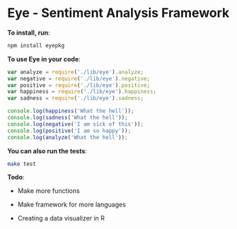 # Eye - Sentiment Analysis Framework

**To install, run**:

```bash
npm install eyepkg
```

**To use Eye in your code**:

```javascript
var analyze = require('./lib/eye').analyze;
var negative = require('./lib/eye').negative;
var positive = require('./lib/eye').positive;
var happiness = require('./lib/eye').happiness;
var sadness = require('./lib/eye').sadness;

console.log(happiness('What the hell'));
console.log(sadness('What the hell'));
console.log(negative('I am sick of this'));
console.log(positive('I am so happy'));
console.log(analyze('What the hell'));
```

**You can also run the tests**:

```bash
make test
```

**Todo**:

- Make more functions

- Make framework for more languages

- Creating a data visualizer in R 
